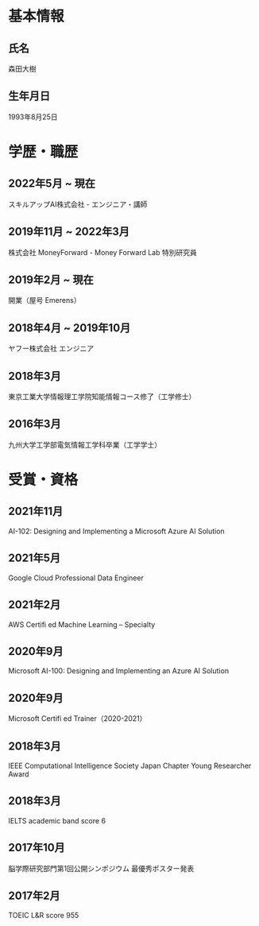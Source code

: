 # 基本情報

## 氏名
森田大樹

## 生年月日
1993年8月25日

# 学歴・職歴

## 2022年5月 ~ 現在
スキルアップAI株式会社 - エンジニア・講師

## 2019年11月 ~ 2022年3月
株式会社 MoneyForward - Money Forward Lab 特別研究員

## 2019年2月 ~ 現在
開業（屋号 Emerens）

## 2018年4月 ~ 2019年10月
ヤフー株式会社 エンジニア

## 2018年3月
東京工業大学情報理工学院知能情報コース修了（工学修士）

## 2016年3月
九州大学工学部電気情報工学科卒業（工学学士）

# 受賞・資格

## 2021年11月
AI-102: Designing and Implementing a Microsoft Azure AI Solution

## 2021年5月
Google Cloud Professional Data Engineer

## 2021年2月
AWS Certifi ed Machine Learning – Specialty

## 2020年9月
Microsoft AI-100: Designing and Implementing an Azure AI Solution

## 2020年9月
Microsoft Certifi ed Trainer（2020-2021）

## 2018年3月
IEEE Computational Intelligence Society Japan Chapter Young Researcher Award

## 2018年3月
IELTS academic band score 6

## 2017年10月
脳学際研究部門第1回公開シンポジウム 最優秀ポスター発表

## 2017年2月
TOEIC L&R score 955

